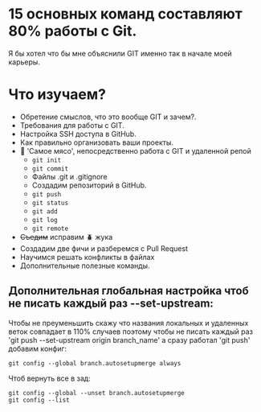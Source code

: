 # 15 основных команд составляют 80% работы с Git.

Я бы хотел что бы мне объяснили GIT именно так в начале моей карьеры.

# Что изучаем?

- Обретение смыслов, что это вообще GIT и зачем?.
- Требования для работы с GIT.
- Настройка SSH доступа в GitHub.
- Как правильно организовать ваши проекты.
- 🍖 'Cамое мясо', непосредственно работа с GIT и удаленной репой
    - `git init`
    - `git commit`
    - Файлы .git и .gitignore
    - Создадим репозиторий в GitHub.
    - `git push`
    - `git status`
    - `git add`
    - `git log`
    - `git remote`
- ~~Съедим~~ исправим 🪲 жука
- Создадим две фичи и разберемся с Pull Request
- Научимся решать конфликты в файлах
- Дополнительные полезные команды.


## Дополнительная глобальная настройка чтоб не писать каждый раз --set-upstream:

Чтобы не преуменьшить скажу что названия локальных и удаленных веток совпадает в 110% случаев поэтому чтобы не писать каждый раз 'git push --set-upstream origin branch_name' а сразу работал 'git push' добавим конфиг:
```
git config --global branch.autosetupmerge always
```
Чтоб вернуть все в зад:
```
git config --global --unset branch.autosetupmerge
git config --list
```
